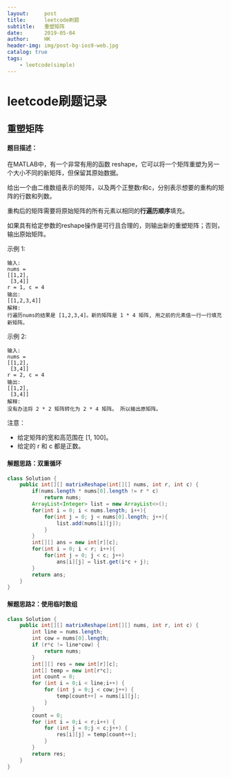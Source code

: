 ```yaml
---
layout:     post
title:      leetcode刷题
subtitle:   重塑矩阵
date:       2019-05-04
author:     HK
header-img: img/post-bg-ios9-web.jpg
catalog: true
tags:
    - leetcode(simple)
---
```

# leetcode刷题记录
## 重塑矩阵

#### 题目描述：
在MATLAB中，有一个非常有用的函数 reshape，它可以将一个矩阵重塑为另一个大小不同的新矩阵，但保留其原始数据。

给出一个由二维数组表示的矩阵，以及两个正整数r和c，分别表示想要的重构的矩阵的行数和列数。

重构后的矩阵需要将原始矩阵的所有元素以相同的**行遍历顺序**填充。

如果具有给定参数的reshape操作是可行且合理的，则输出新的重塑矩阵；否则，输出原始矩阵。

示例 1:

    输入: 
    nums = 
    [[1,2],
     [3,4]]
    r = 1, c = 4
    输出: 
    [[1,2,3,4]]
    解释:
    行遍历nums的结果是 [1,2,3,4]。新的矩阵是 1 * 4 矩阵, 用之前的元素值一行一行填充新矩阵。
示例 2:

    输入: 
    nums = 
    [[1,2],
     [3,4]]
    r = 2, c = 4
    输出: 
    [[1,2],
     [3,4]]
    解释:
    没有办法将 2 * 2 矩阵转化为 2 * 4 矩阵。 所以输出原矩阵。
注意：

* 给定矩阵的宽和高范围在 [1, 100]。
* 给定的 r 和 c 都是正数。


#### 解题思路：双重循环
```java
class Solution {
    public int[][] matrixReshape(int[][] nums, int r, int c) {
        if(nums.length * nums[0].length != r * c)
            return nums;
        ArrayList<Integer> list = new ArrayList<>();
        for(int i = 0; i < nums.length; i++){
            for(int j = 0; j < nums[0].length; j++){
                list.add(nums[i][j]);
            }
        }
        int[][] ans = new int[r][c];
        for(int i = 0; i < r; i++){
            for(int j = 0; j < c; j++)
                ans[i][j] = list.get(i*c + j);
        }
        return ans;
    }
}
```

#### 解题思路2：使用临时数组
```java
class Solution {
    public int[][] matrixReshape(int[][] nums, int r, int c) {
        int line = nums.length;
        int cow = nums[0].length;
        if (r*c != line*cow) {
            return nums;
        }
        int[][] res = new int[r][c];
        int[] temp = new int[r*c];
        int count = 0;
        for (int i = 0;i < line;i++) {
            for (int j = 0;j < cow;j++) {
                temp[count++] = nums[i][j];
            }
        }
        count = 0;
        for (int i = 0;i < r;i++) {
            for (int j = 0;j < c;j++) {
                res[i][j] = temp[count++];
            }
        }
        return res;
    }
}
```

